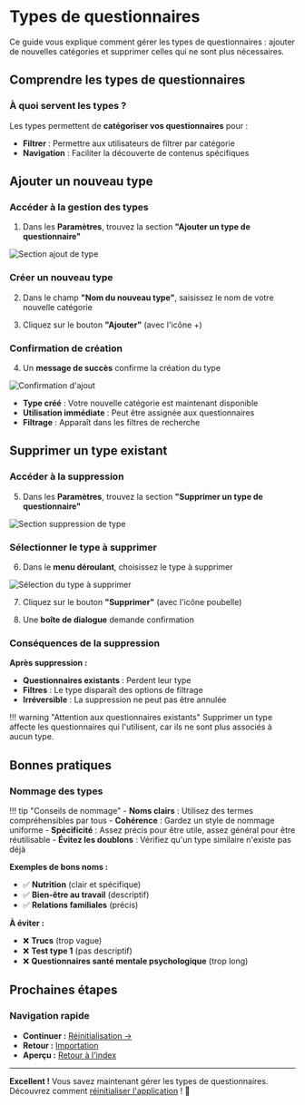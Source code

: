 # Types de questionnaires

Ce guide vous explique comment gérer les types de questionnaires : ajouter de nouvelles catégories et supprimer celles qui ne sont plus nécessaires.

## Comprendre les types de questionnaires

### À quoi servent les types ?

Les types permettent de **catégoriser vos questionnaires** pour :  
- **Filtrer** : Permettre aux utilisateurs de filtrer par catégorie  
- **Navigation** : Faciliter la découverte de contenus spécifiques  

## Ajouter un nouveau type

### Accéder à la gestion des types

1. Dans les **Paramètres**, trouvez la section **"Ajouter un type de questionnaire"**

<img src="screenshots/configuration/08-add-type-section.png" alt="Section ajout de type" class="large">

### Créer un nouveau type

2. Dans le champ **"Nom du nouveau type"**, saisissez le nom de votre nouvelle catégorie

3. Cliquez sur le bouton **"Ajouter"** (avec l'icône +)

### Confirmation de création

4. Un **message de succès** confirme la création du type

<img src="screenshots/configuration/09-type-added-success.png" alt="Confirmation d'ajout" class="medium">

- **Type créé** : Votre nouvelle catégorie est maintenant disponible
- **Utilisation immédiate** : Peut être assignée aux questionnaires
- **Filtrage** : Apparaît dans les filtres de recherche

## Supprimer un type existant

### Accéder à la suppression

5. Dans les **Paramètres**, trouvez la section **"Supprimer un type de questionnaire"**

<img src="screenshots/configuration/10-delete-type-section.png" alt="Section suppression de type" class="large">

### Sélectionner le type à supprimer

6. Dans le **menu déroulant**, choisissez le type à supprimer

<img src="screenshots/configuration/11-select-type-delete.png" alt="Sélection du type à supprimer" class="medium">

7. Cliquez sur le bouton **"Supprimer"** (avec l'icône poubelle)

8. Une **boîte de dialogue** demande confirmation

### Conséquences de la suppression

**Après suppression :**  
- **Questionnaires existants** : Perdent leur type  
- **Filtres** : Le type disparaît des options de filtrage  
- **Irréversible** : La suppression ne peut pas être annulée  

!!! warning "Attention aux questionnaires existants"
    Supprimer un type affecte les questionnaires qui l'utilisent, car ils ne sont plus associés à aucun type.

## Bonnes pratiques

### Nommage des types

!!! tip "Conseils de nommage"
    - **Noms clairs** : Utilisez des termes compréhensibles par tous
    - **Cohérence** : Gardez un style de nommage uniforme
    - **Spécificité** : Assez précis pour être utile, assez général pour être réutilisable
    - **Évitez les doublons** : Vérifiez qu'un type similaire n'existe pas déjà

**Exemples de bons noms :**  
- ✅ **Nutrition** (clair et spécifique)  
- ✅ **Bien-être au travail** (descriptif)  
- ✅ **Relations familiales** (précis)  

**À éviter :**  
- ❌ **Trucs** (trop vague)  
- ❌ **Test type 1** (pas descriptif)  
- ❌ **Questionnaires santé mentale psychologique** (trop long)  

## Prochaines étapes

### Navigation rapide

- **Continuer :** [Réinitialisation →](03-reinitialisation.md)
- **Retour :** [Importation](01-import.md)
- **Aperçu :** [Retour à l'index](index.md)

---

**Excellent !** Vous savez maintenant gérer les types de questionnaires. Découvrez comment [réinitialiser l'application](03-reinitialisation.md) ! 📁